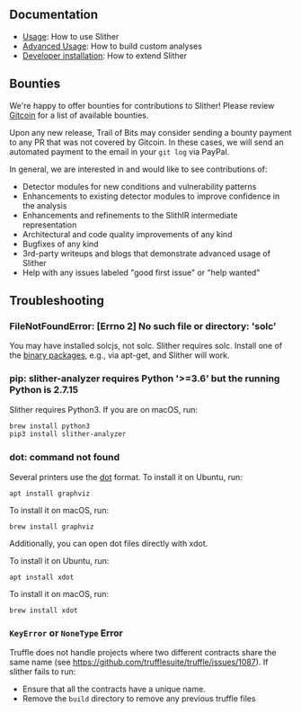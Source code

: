 ## Documentation

- [Usage](./Usage): How to use Slither
- [Advanced Usage](./advanced-usage): How to build custom analyses
- [Developer installation](./Developer-installation): How to extend Slither

## Bounties

We're happy to offer bounties for contributions to Slither! Please review [Gitcoin](https://gitcoin.co/profile/trailofbits) for a list of available bounties.

Upon any new release, Trail of Bits may consider sending a bounty payment to any PR that was not covered by Gitcoin. In these cases, we will send an automated payment to the email in your `git log` via PayPal.

In general, we are interested in and would like to see contributions of:
* Detector modules for new conditions and vulnerability patterns
* Enhancements to existing detector modules to improve confidence in the analysis
* Enhancements and refinements to the SlithIR intermediate representation
* Architectural and code quality improvements of any kind
* Bugfixes of any kind
* 3rd-party writeups and blogs that demonstrate advanced usage of Slither
* Help with any issues labeled "good first issue" or "help wanted"

## Troubleshooting

### FileNotFoundError: [Errno 2] No such file or directory: 'solc'

You may have installed solcjs, not solc. Slither requires solc. Install one of the [binary packages](https://solidity.readthedocs.io/en/v0.4.21/installing-solidity.html#binary-packages), e.g., via apt-get, and Slither will work.

### pip: slither-analyzer requires Python '>=3.6' but the running Python is 2.7.15

Slither requires Python3. If you are on macOS, run:
```bash
brew install python3
pip3 install slither-analyzer
```

###  dot: command not found

Several printers use the [dot](https://www.graphviz.org/) format.
To install it on Ubuntu, run:
```
apt install graphviz
```
To install it on macOS, run:
```
brew install graphviz
```

Additionally, you can open dot files directly with xdot.

To install it on Ubuntu, run:
```
apt install xdot
```
To install it on macOS, run:
```
brew install xdot
```

###  `KeyError` or `NoneType` Error
Truffle does not handle projects where two different contracts share the same name (see https://github.com/trufflesuite/truffle/issues/1087). 
If slither fails to run:
- Ensure that all the contracts have a unique name.
- Remove the `build` directory to remove any previous truffle files